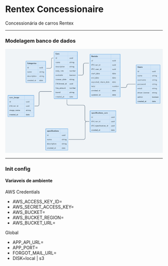 # Rentex Concessionaire

Concessionária de carros Rentex

---

### Modelagem banco de dados
<img src="backend/diagrama.png">

---

### Init config

#### Variaveis de ambiente 

AWS Credentials
* AWS_ACCESS_KEY_ID=
* AWS_SECRET_ACCESS_KEY=
* AWS_BUCKET=
* AWS_BUCKET_REGION=
* AWS_BUCKET_URL=

Global
* APP_API_URL=
* APP_PORT=
* FORGOT_MAIL_URL=
* DISK=local | s3
